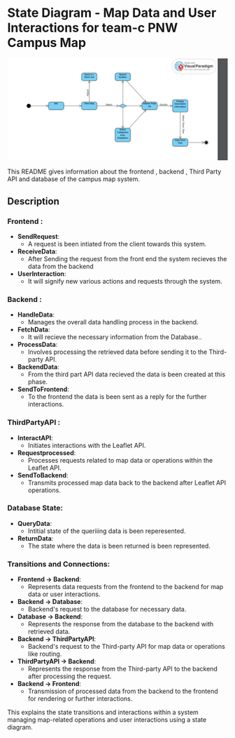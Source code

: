 # State Diagram - Map Data and User Interactions for team-c PNW Campus Map

![state diagram image](/Screenshot%202023-12-04%20110917.png)

This README gives information about the frontend , backend , Third Party API and database of the campus map system. 

##  Description

### Frontend :
- **SendRequest**:
  - A request is been intiated from the client towards this system.
- **ReceiveData**:
  - After Sending the request from the front end the system recieves the data from the backend
- **UserInteraction**:
  - It will signify new various actions and requests through the system.

### Backend :
- **HandleData**:
  - Manages the overall data handling process in the backend.
- **FetchData**:
  - It will recieve the necessary information from the Database..
- **ProcessData**:
  - Involves processing the retrieved data before sending it to the Third-party API.
- **BackendData**:
  - From the third part API data recieved the data is been created at this phase.
- **SendToFrontend**:
  - To the frontend the data is been sent as a reply for the further interactions.

### ThirdPartyAPI :
- **InteractAPI**:
  - Initiates interactions with the Leaflet API.
- **Requestprocessed**:
  - Processes requests related to map data or operations within the Leaflet API.
- **SendToBackend**:
  - Transmits processed map data back to the backend after Leaflet API operations.

### Database State:
- **QueryData**:
  - Intitial state of the queriiing data is been reperesented.
- **ReturnData**:
  - The state where the data is been returned is been represented.

### Transitions and Connections:
- **Frontend → Backend**:
  - Represents data requests from the frontend to the backend for map data or user interactions.
- **Backend → Database**:
  - Backend's request to the database for necessary data.
- **Database → Backend**:
  - Represents the response from the database to the backend with retrieved data.
- **Backend → ThirdPartyAPI**:
  - Backend's request to the Third-party API for map data or operations like routing.
- **ThirdPartyAPI → Backend**:
  - Represents the response from the Third-party API to the backend after processing the request.
- **Backend → Frontend**:
  - Transmission of processed data from the backend to the frontend for rendering or further interactions.

This explains the state transitions and interactions within a system managing map-related operations and user interactions using a state diagram.
